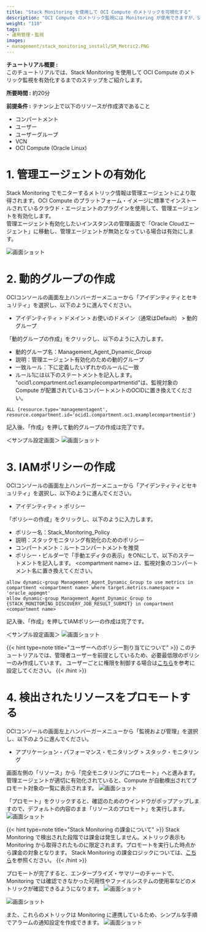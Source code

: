 ```yaml
---
title: "Stack Monitoring を使用して OCI Compute のメトリックを可視化する"
description: "OCI Compute のメトリック監視には Monitoring が使用できますが、Stack Monitoring を使用することで、より詳細なメトリックを監視することができます。また、管理エージェントをインストールすることで、オンプレミスのサーバー監視も可能となります。"
weight: "110"
tags:
- 運用管理・監視
images:
- management/stack_monitoring_install/SM_Metric2.PNG
---
```


**チュートリアル概要 :**  
このチュートリアルでは、Stack Monitoring を使用して OCI Compute のメトリック監視を有効化するまでのステップをご紹介します。


**所要時間 :** 約20分

**前提条件 :** テナンシ上で以下のリソースが作成済であること
+ コンパートメント
+ ユーザー
+ ユーザーグループ
+ VCN
+ OCI Compute (Oracle Linux) 

  
# 1. 管理エージェントの有効化
Stack Monitoring でモニターするメトリック情報は管理エージェントにより取得されます。OCI Compute のプラットフォーム・イメージに標準でインストールされているクラウド・エージェントのプラグインを使用して、管理エージェントを有効化します。  
管理エージェント有効化したいインスタンスの管理画面で「Oracle Cloudエージェント」に移動し、管理エージェントが無効となっている場合は有効にします。

![画面ショット](SM_OCAPlugin.PNG)

  
# 2. 動的グループの作成
OCIコンソールの画面左上ハンバーガーメニューから「アイデンティティとセキュリティ」を選択し、以下のように進んでください。
- アイデンティティ > ドメイン > お使いのドメイン（通常はDefault） > 動的グループ

「動的グループの作成」をクリックし、以下のように入力します。
- 動的グループ名：Management_Agent_Dynamic_Group
- 説明：管理エージェント有効化のための動的グループ
- 一致ルール：下に定義したいずれかのルールに一致
- ルール1には以下のステートメントを記入します。
"ocid1.compartment.oc1.examplecompartmentid"は、監視対象の Compute が配置されているコンパートメントのOCIDに置き換えてください。

```
ALL {resource.type='managementagent', resource.compartment.id='ocid1.compartment.oc1.examplecompartmentid'}
```

記入後、「作成」を押して動的グループの作成は完了です。

＜サンプル設定画面＞
![画面ショット](SM_DynamicGroup.PNG)

  
# 3. IAMポリシーの作成
OCIコンソールの画面左上ハンバーガーメニューから「アイデンティティとセキュリティ」を選択し、以下のように進んでください。
- アイデンティティ > ポリシー

「ポリシーの作成」をクリックし、以下のように入力します。
- ポリシー名：Stack_Monitoring_Policy
- 説明：スタックモニタリング有効化のためのポリシー
- コンパートメント：ルートコンパートメントを推奨
- ポリシー・ビルダーで「手動エディタの表示」をONにして、以下のステートメントを記入します。
\<compartment name\> は、監視対象のコンパートメント名に置き換えてください。

```
allow dynamic-group Management_Agent_Dynamic_Group to use metrics in compartment <compartment name> where target.metrics.namespace = 'oracle_appmgmt'
allow dynamic-group Management_Agent_Dynamic_Group to {STACK_MONITORING_DISCOVERY_JOB_RESULT_SUBMIT} in compartment <compartment name>
```

記入後、「作成」を押してIAMポリシーの作成は完了です。

＜サンプル設定画面＞
![画面ショット](SM_IAMPolicy.PNG)

{{< hint type=note title="ユーザーへのポリシー割り当てについて" >}}
このチュートリアルでは、管理者ユーザーを前提としているため、必要最低限のポリシーのみ作成しています。   ユーザーごとに権限を制御する場合は[こちら](https://docs.oracle.com/ja-jp/iaas/stack-monitoring/doc/getting-started.html#GUID-3DDE5F10-B262-4709-B19B-D0F0A7439BDC)を参考に設定してください。 
{{< /hint >}}

  
# 4. 検出されたリソースをプロモートする

OCIコンソールの画面左上ハンバーガーメニューから「監視および管理」を選択し、以下のように進んでください。
- アプリケーション・パフォーマンス・モニタリング > スタック・モニタリング

画面左側の「リソース」から「完全モニタリングにプロモート」へと進みます。  
管理エージェントが適切に有効化されていると、Compute が自動検出されてプロモート対象の一覧に表示されます。
![画面ショット](SM_Promote.PNG)

「プロモート」をクリックすると、確認のためのウインドウがポップアップしますので、デフォルトの内容のまま「リソースのプロモート」を実行します。
![画面ショット](SM_Promote2.PNG)

{{< hint type=note title="Stack Monitoring の課金について" >}}
Stack Monitoring で検出された段階では課金は発生しません。メトリック表示も Monitoring から取得されたものに限定されます。プロモートを実行した時点から課金の対象となります。   Stack Monitoring の課金ロジックについては、[こちら](https://www.oracle.com/jp/cloud/price-list/#observability)を参照ください。 
{{< /hint >}}

プロモートが完了すると、エンタープライズ・サマリーのチャートで、Monitoring では確認できなかった可用性やファイルシステムの使用率などのメトリックが確認できるようになります。
![画面ショット](SM_Metric.PNG)
  
![画面ショット](SM_Metric2.PNG)

また、これらのメトリックは Monitoring に連携しているため、シンプルな手順でアラームの通知設定を作成できます。
![画面ショット](SM_Monitoring.PNG)
